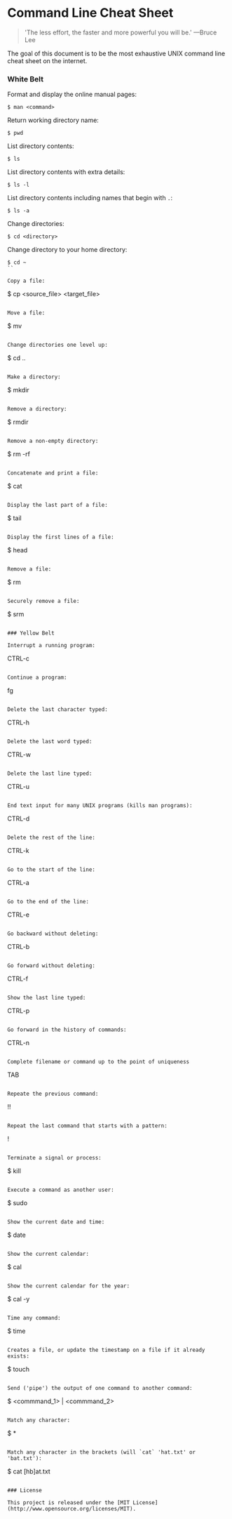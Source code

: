 # Command Line Cheat Sheet

> 'The less effort, the faster and more powerful you will be.' —Bruce Lee

The goal of this document is to be the most exhaustive UNIX command line cheat sheet on the internet.

### White Belt

Format and display the online manual pages:

```
$ man <command>
```

Return working directory name:

```
$ pwd
```

List directory contents:

```
$ ls
```

List directory contents with extra details:

```
$ ls -l
```

List directory contents including names that begin with `.`:

```
$ ls -a
```

Change directories:

```
$ cd <directory>
```

Change directory to your home directory:

```
$ cd ~
``

Copy a file:

```
$ cp <source_file> <target_file>
```

Move a file:

```
$ mv <source> <target>
```

Change directories one level up:

```
$ cd ..
```

Make a directory:

```
$ mkdir <name>
```

Remove a directory:

```
$ rmdir <name>
```

Remove a non-empty directory:

```
$ rm -rf <name>
```

Concatenate and print a file:

```
$ cat <file>
```

Display the last part of a file:

```
$ tail <file>
```

Display the first lines of a file:

```
$ head <file>
```

Remove a file:

```
$ rm <file>
```

Securely remove a file:

```
$ srm <file>
```

### Yellow Belt

Interrupt a running program:

```
CTRL-c
```

Continue a program:

```
fg
```

Delete the last character typed:

```
CTRL-h
```

Delete the last word typed:

```
CTRL-w
```

Delete the last line typed:

```
CTRL-u
```

End text input for many UNIX programs (kills man programs):

```
CTRL-d
```

Delete the rest of the line:

```
CTRL-k
```

Go to the start of the line:

```
CTRL-a
```

Go to the end of the line:

```
CTRL-e
```

Go backward without deleting:

```
CTRL-b
```

Go forward without deleting:

```
CTRL-f
```

Show the last line typed:

```
CTRL-p
```

Go forward in the history of commands:

```
CTRL-n
```

Complete filename or command up to the point of uniqueness

```
TAB
```

Repeate the previous command:

```
!!
```

Repeat the last command that starts with a pattern:

```
!<pattern>
```

Terminate a signal or process:

```
$ kill <pid>
```

Execute a command as another user:

```
$ sudo <command>
```

Show the current date and time:

```
$ date
```

Show the current calendar:

```
$ cal
```

Show the current calendar for the year:

```
$ cal -y
```

Time any command:

```
$ time <commmand>
```

Creates a file, or update the timestamp on a file if it already exists:

```
$ touch <file>
```

Send ('pipe') the output of one command to another command:

```
$ <commmand_1> | <commmand_2>
```

Match any character:

```
$ *
```

Match any character in the brackets (will `cat` 'hat.txt' or 'bat.txt'):

```
$ cat [hb]at.txt
```

### License

This project is released under the [MIT License](http://www.opensource.org/licenses/MIT).
